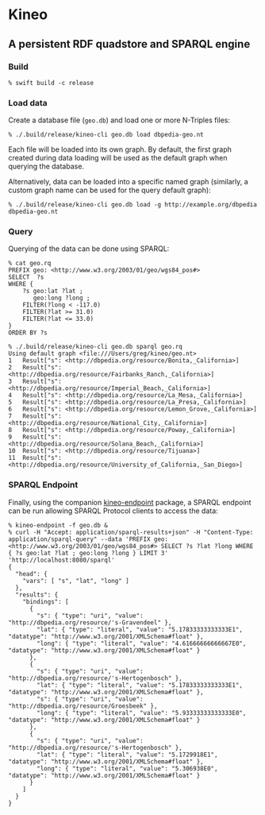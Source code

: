 # Kineo

## A persistent RDF quadstore and SPARQL engine

### Build

```
% swift build -c release
```

### Load data

Create a database file (`geo.db`) and load one or more N-Triples files:

```
% ./.build/release/kineo-cli geo.db load dbpedia-geo.nt
```

Each file will be loaded into its own graph. By default, the first graph created
during data loading will be used as the default graph when querying the database.

Alternatively, data can be loaded into a specific named graph (similarly, a
custom graph name can be used for the query default graph):

```
% ./.build/release/kineo-cli geo.db load -g http://example.org/dbpedia dbpedia-geo.nt
```

### Query

Querying of the data can be done using SPARQL:

```
% cat geo.rq
PREFIX geo: <http://www.w3.org/2003/01/geo/wgs84_pos#>
SELECT  ?s
WHERE {
	?s geo:lat ?lat ;
	   geo:long ?long ;
	FILTER(?long < -117.0)
	FILTER(?lat >= 31.0)
	FILTER(?lat <= 33.0)
}
ORDER BY ?s

% ./.build/release/kineo-cli geo.db sparql geo.rq
Using default graph <file:///Users/greg/kineo/geo.nt>
1	Result["s": <http://dbpedia.org/resource/Bonita,_California>]
2	Result["s": <http://dbpedia.org/resource/Fairbanks_Ranch,_California>]
3	Result["s": <http://dbpedia.org/resource/Imperial_Beach,_California>]
4	Result["s": <http://dbpedia.org/resource/La_Mesa,_California>]
5	Result["s": <http://dbpedia.org/resource/La_Presa,_California>]
6	Result["s": <http://dbpedia.org/resource/Lemon_Grove,_California>]
7	Result["s": <http://dbpedia.org/resource/National_City,_California>]
8	Result["s": <http://dbpedia.org/resource/Poway,_California>]
9	Result["s": <http://dbpedia.org/resource/Solana_Beach,_California>]
10	Result["s": <http://dbpedia.org/resource/Tijuana>]
11	Result["s": <http://dbpedia.org/resource/University_of_California,_San_Diego>]
```

### SPARQL Endpoint

Finally, using the companion [kineo-endpoint](https://github.com/kasei/kineo-endpoint) package,
a SPARQL endpoint can be run allowing SPARQL Protocol clients to access the data:

```
% kineo-endpoint -f geo.db &
% curl -H "Accept: application/sparql-results+json" -H "Content-Type: application/sparql-query" --data 'PREFIX geo: <http://www.w3.org/2003/01/geo/wgs84_pos#> SELECT ?s ?lat ?long WHERE { ?s geo:lat ?lat ; geo:long ?long } LIMIT 3' 'http://localhost:8080/sparql'
{
  "head": {
    "vars": [ "s", "lat", "long" ]
  },
  "results": {
    "bindings": [
      {
        "s": { "type": "uri", "value": "http://dbpedia.org/resource/'s-Gravendeel" },
        "lat": { "type": "literal", "value": "5.17833333333333E1", "datatype": "http://www.w3.org/2001/XMLSchema#float" },
        "long": { "type": "literal", "value": "4.61666666666667E0", "datatype": "http://www.w3.org/2001/XMLSchema#float" }
      },
      {
        "s": { "type": "uri", "value": "http://dbpedia.org/resource/'s-Hertogenbosch" },
        "lat": { "type": "literal", "value": "5.17833333333333E1", "datatype": "http://www.w3.org/2001/XMLSchema#float" },
        "s": { "type": "uri", "value": "http://dbpedia.org/resource/Groesbeek" },
        "long": { "type": "literal", "value": "5.93333333333333E0", "datatype": "http://www.w3.org/2001/XMLSchema#float" }
      },
      {
        "s": { "type": "uri", "value": "http://dbpedia.org/resource/'s-Hertogenbosch" },
        "lat": { "type": "literal", "value": "5.1729918E1", "datatype": "http://www.w3.org/2001/XMLSchema#float" },
        "long": { "type": "literal", "value": "5.306938E0", "datatype": "http://www.w3.org/2001/XMLSchema#float" }
      }
    ]
  }
}
```
